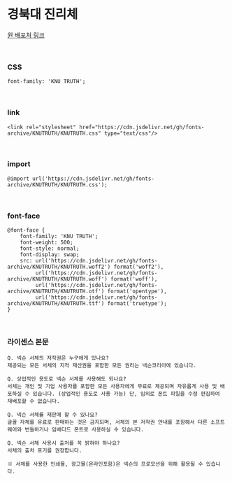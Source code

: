 # 경북대 진리체

[원 배포처 링크](https://www.knu.ac.kr/wbbs/wbbs/contents/index.action?menu_url=intro/about04_05&menu_idx=242)

&nbsp;

### CSS

```
font-family: 'KNU TRUTH';
```

&nbsp;

### link

```
<link rel="stylesheet" href="https://cdn.jsdelivr.net/gh/fonts-archive/KNUTRUTH/KNUTRUTH.css" type="text/css"/>
```

&nbsp;

### import

```
@import url('https://cdn.jsdelivr.net/gh/fonts-archive/KNUTRUTH/KNUTRUTH.css');
```

&nbsp;

### font-face

```
@font-face {
    font-family: 'KNU TRUTH';
    font-weight: 500;
    font-style: normal;
    font-display: swap;
    src: url('https://cdn.jsdelivr.net/gh/fonts-archive/KNUTRUTH/KNUTRUTH.woff2') format('woff2'),
         url('https://cdn.jsdelivr.net/gh/fonts-archive/KNUTRUTH/KNUTRUTH.woff') format('woff'),
         url('https://cdn.jsdelivr.net/gh/fonts-archive/KNUTRUTH/KNUTRUTH.otf') format('opentype'),
         url('https://cdn.jsdelivr.net/gh/fonts-archive/KNUTRUTH/KNUTRUTH.ttf') format('truetype');
}
```

&nbsp;

### 라이센스 본문

```
Q. 넥슨 서체의 저작권은 누구에게 있나요?
제공되는 모든 서체의 지적 재산권을 포함한 모든 권리는 넥슨코리아에 있습니다.

Q. 상업적인 용도로 넥슨 서체를 사용해도 되나요?
서체는 개인 및 기업 사용자를 포함한 모든 사용자에게 무료로 제공되며 자유롭게 사용 및 배포하실 수 있습니다. (상업적인 용도로 사용 가능) 단, 임의로 폰트 파일을 수정 편집하여 재배포할 수 없습니다.

Q. 넥슨 서체를 재판매 할 수 있나요?
글꼴 자체를 유료로 판매하는 것은 금지되며, 서체의 본 저작권 안내를 포함해서 다른 소프트웨어와 번들하거나 임베디드 폰트로 사용하실 수 있습니다.

Q. 넥슨 서체 사용시 출처를 꼭 밝혀야 하나요?
서체의 출처 표기를 권장합니다.

※ 서체를 사용한 인쇄물, 광고물(온라인포함)은 넥슨의 프로모션을 위해 활용될 수 있습니다.
```
